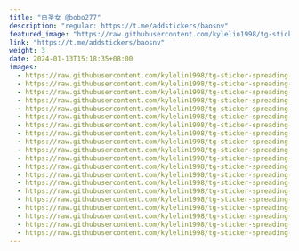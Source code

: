 ```yaml
---
title: "白圣女 @bobo277"
description: "regular: https://t.me/addstickers/baosnv"
featured_image: "https://raw.githubusercontent.com/kylelin1998/tg-sticker-spreading-worldwide-images/main/img/d8592b6f-1db4-4837-8afe-202e75c0364e.jpg"
link: "https://t.me/addstickers/baosnv"
weight: 3
date: 2024-01-13T15:18:35+08:00
images:
  - https://raw.githubusercontent.com/kylelin1998/tg-sticker-spreading-worldwide-images/main/img/d8592b6f-1db4-4837-8afe-202e75c0364e.jpg
  - https://raw.githubusercontent.com/kylelin1998/tg-sticker-spreading-worldwide-images/main/img/a84f98af-7075-4397-8660-0ee17623d889.jpg
  - https://raw.githubusercontent.com/kylelin1998/tg-sticker-spreading-worldwide-images/main/img/4efee7ab-ef4c-4a7e-a5e4-804103cc1b5d.jpg
  - https://raw.githubusercontent.com/kylelin1998/tg-sticker-spreading-worldwide-images/main/img/8a3b143c-00a4-4f92-bb06-77d66fd330f0.jpg
  - https://raw.githubusercontent.com/kylelin1998/tg-sticker-spreading-worldwide-images/main/img/0a66f7f3-00f0-4542-a633-7ed31c02035c.jpg
  - https://raw.githubusercontent.com/kylelin1998/tg-sticker-spreading-worldwide-images/main/img/c937ddc1-e7b1-4cdd-81a2-b077217d2545.jpg
  - https://raw.githubusercontent.com/kylelin1998/tg-sticker-spreading-worldwide-images/main/img/50ae9cf3-3992-4a20-a36a-a406dc31625b.jpg
  - https://raw.githubusercontent.com/kylelin1998/tg-sticker-spreading-worldwide-images/main/img/e5ea4e4b-b4a9-4b50-86af-3e06de729373.jpg
  - https://raw.githubusercontent.com/kylelin1998/tg-sticker-spreading-worldwide-images/main/img/3bb9a111-6eda-4758-a8f1-c5701d60cf85.jpg
  - https://raw.githubusercontent.com/kylelin1998/tg-sticker-spreading-worldwide-images/main/img/683681b9-78b3-469b-a77b-018f70384d1c.jpg
  - https://raw.githubusercontent.com/kylelin1998/tg-sticker-spreading-worldwide-images/main/img/7ce0e006-fb14-44ca-83da-6254a334f200.jpg
  - https://raw.githubusercontent.com/kylelin1998/tg-sticker-spreading-worldwide-images/main/img/cb124a0c-4e3a-4a70-8003-3aca8ef30808.jpg
  - https://raw.githubusercontent.com/kylelin1998/tg-sticker-spreading-worldwide-images/main/img/7aa994fc-ccea-4531-9165-c98845955399.jpg
  - https://raw.githubusercontent.com/kylelin1998/tg-sticker-spreading-worldwide-images/main/img/f9bdf025-8b64-42f8-aa75-8050fdd85bc6.jpg
  - https://raw.githubusercontent.com/kylelin1998/tg-sticker-spreading-worldwide-images/main/img/5091b2c4-307c-4670-8c87-7fdcf1dc7934.jpg
  - https://raw.githubusercontent.com/kylelin1998/tg-sticker-spreading-worldwide-images/main/img/8e63f84c-aecf-477e-a405-2569ed4469e1.jpg
  - https://raw.githubusercontent.com/kylelin1998/tg-sticker-spreading-worldwide-images/main/img/0b4b1ea3-93a3-449b-afbb-f79a3d67c4e6.jpg
  - https://raw.githubusercontent.com/kylelin1998/tg-sticker-spreading-worldwide-images/main/img/558bd384-7977-4da1-96e7-f6dddc92d6fb.jpg
  - https://raw.githubusercontent.com/kylelin1998/tg-sticker-spreading-worldwide-images/main/img/f4622c6c-4e1f-4568-80b9-e183dbb2c11d.jpg
  - https://raw.githubusercontent.com/kylelin1998/tg-sticker-spreading-worldwide-images/main/img/cf9fbe61-7e61-4463-b4af-52378a30adce.jpg
---
```

